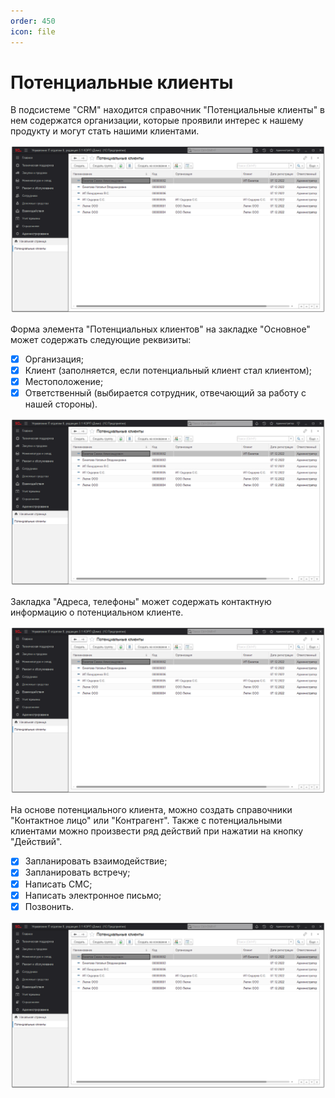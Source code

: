 ```yaml
---
order: 450
icon: file
---
```


# Потенциальные клиенты

В подсистеме "CRM" находится справочник "Потенциальные клиенты" в нем содержатся организации, которые проявили интерес к нашему продукту и могут стать нашими клиентами.

![01_ПотенциальныеКлиенты](static/01_ПотенциальныеКлиенты.png)

Форма элемента "Потенциальных клиентов" на закладке "Основное" может содержать следующие реквизиты: 

* [x] Организация;
* [x] Клиент (заполняется, если потенциальный клиент стал клиентом);
* [x] Местоположение;
* [x] Ответственный (выбирается сотрудник, отвечающий за работу с нашей стороны).

![01_ПотенциальныеКлиенты](static/01_ПотенциальныеКлиенты.png)

Закладка "Адреса, телефоны" может содержать контактную информацию о потенциальном клиенте.

![01_ПотенциальныеКлиенты](static/01_ПотенциальныеКлиенты.png)

На основе потенциального клиента, можно создать справочники "Контактное лицо" или "Контрагент". Также с потенциальными клиентами можно произвести ряд действий при нажатии на кнопку "Действий".

* [x] Запланировать взаимодействие;
* [x] Запланировать встречу;
* [x] Написать СМС;
* [x] Написать электронное письмо;
* [x] Позвонить.

![01_ПотенциальныеКлиенты](static/01_ПотенциальныеКлиенты.png)




